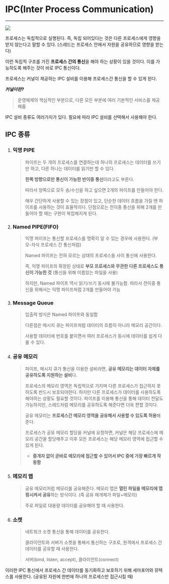 # IPC(Inter Process Communication)

---

<img src="https://t1.daumcdn.net/cfile/tistory/99DB8C495C4C570417">

프로세스는 독립적으로 실행된다. 즉, 독립 되어있다는 것은 다른 프로세스에게 영향을 받지 않는다고 말할 수 있다. (스레드는 프로세스 안에서 자원을 공유하므로 영향을 받는다)

이런 독립적 구조를 가진 **프로세스 간의 통신**을 해야 하는 상황이 있을 것이다. 이를 가능하도록 해주는 것이 바로 IPC 통신이다.

프로세스는 커널이 제공하는 IPC 설비를 이용해 프로세스간 통신을 할 수 있게 된다.

**_커널이란?_**

> 운영체제의 핵심적인 부분으로, 다른 모든 부분에 여러 기본적인 서비스를 제공해줌

IPC 설비 종류도 여러가지가 있다. 필요에 따라 IPC 설비를 선택해서 사용해야 한다.

## IPC 종류

1. ### 익명 PIPE

   > 파이프는 두 개의 프로세스를 연결하는데 하나의 프로세스는 데이터를 쓰기만 하고, 다른 하나는 데이터를 읽기만 할 수 있다.
   >
   > **한쪽 방향으로만 통신이 가능한 반이중 통신**이라고도 부른다.
   >
   > 따라서 양쪽으로 모두 송/수신을 하고 싶으면 2개의 파이프를 만들어야 한다.
   >
   > 매우 간단하게 사용할 수 있는 장점이 있고, 단순한 데이터 흐름을 가질 땐 파이프를 사용하는 것이 효율적이다. 단점으로는 전이중 통신을 위해 2개를 만들어야 할 때는 구현이 복잡해지게 된다.

2. ### Named PIPE(FIFO)

   > 익명 파이프는 통신할 프로세스를 명확히 알 수 있는 경우에 사용한다. (부모-자식 프로세스 간 통신처럼)
   >
   > Named 파이프는 전혀 모르는 상태의 프로세스들 사이 통신에 사용한다.
   >
   > 즉, 익명 파이프의 확장된 상태로 **부모 프로세스와 무관한 다른 프로세스도 통신이 가능한 것** (통신을 위해 이름있는 파일을 사용)
   >
   > 하지만, Named 파이프 역시 읽기/쓰기 동시에 불가능함. 따라서 전이중 통신을 위해서는 익명 파이프처럼 2개를 만들어야 가능

3. ### Message Queue

   > 입출력 방식은 Named 파이프와 동일함
   >
   > 다른점은 메시지 큐는 파이프처럼 데이터의 흐름이 아니라 메모리 공간이다.
   >
   > 사용할 데이터에 번호를 붙이면서 여러 프로세스가 동시에 데이터를 쉽게 다룰 수 있다.

4. ### 공유 메모리

   > 파이프, 메시지 큐가 통신을 이용한 설비라면, **공유 메모리는 데이터 자체를 공유하도록 지원하는 설비**다.
   >
   > 프로세스의 메모리 영역은 독립적으로 가지며 다른 프로세스가 접근하지 못하도록 반드시 보호되야한다. 하지만 다른 프로세스가 데이터를 사용하도록 해야하는 상황도 필요할 것이다. 파이프를 이용해 통신을 통해 데이터 전달도 가능하지만, 스레드처럼 메모리를 공유하도록 해준다면 더욱 편할 것이다.
   >
   > 공유 메모리는 **프로세스간 메모리 영역을 공유해서 사용할 수 있도록 허용**해준다.
   >
   > 프로세스가 공유 메모리 할당을 커널에 요청하면, 커널은 해당 프로세스에 메모리 공간을 할당해주고 이후 모든 프로세스는 해당 메모리 영역에 접근할 수 있게 된다.
   >
   > - **중개자 없이 곧바로 메모리에 접근할 수 있어서 IPC 중에 가장 빠르게 작동함**

5. ### 메모리 맵

   > 공유 메모리처럼 메모리를 공유해준다. 메모리 맵은 **열린 파일을 메모리에 맵핑시켜서 공유**하는 방식이다. (즉 공유 매개체가 파일+메모리)
   >
   > 주로 파일로 대용량 데이터를 공유해야 할 때 사용한다.

6. ### 소켓

   > 네트워크 소켓 통신을 통해 데이터를 공유한다.
   >
   > 클라이언트와 서버가 소켓을 통해서 통신하는 구조로, 원격에서 프로세스 간 데이터를 공유할 때 사용한다.
   >
   > 서버(bind, listen, accept), 클라이언트(connect)

이러한 IPC 통신에서 프로세스 간 데이터를 동기화하고 보호하기 위해 세마포어와 뮤텍스를 사용한다. (공유된 자원에 한번에 하나의 프로세스만 접근시킬 때)
